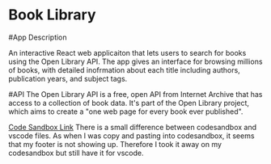 # Book Library

#App Description

An interactive React web applicaiton that lets users to search for books using the Open Library API. The app gives an interface for browsing millions of books, with detailed inofrmation about each title including authors, publication years, and subject tags.  

#API 
The Open Library API is a free, open API from Internet Archive that has access to a collection of book data. It's part of the Open Library project, which aims to create a "one web page for every book ever published".


[Code Sandbox Link](https://5xy6ln.csb.app/)
There is a small difference between codesandbox and vscode files. As when I was copy and pasting into codesandbox, it seems that my footer is not showing up. Therefore I took it away on my codesandbox but still have it for vscode. 